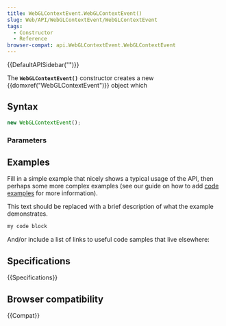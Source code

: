 ```yaml
---
title: WebGLContextEvent.WebGLContextEvent()
slug: Web/API/WebGLContextEvent/WebGLContextEvent
tags:
  - Constructor
  - Reference
browser-compat: api.WebGLContextEvent.WebGLContextEvent
---
```

{{DefaultAPISidebar("")}}

The **`WebGLContextEvent()`** constructor creates a new {{domxref("WebGLContextEvent")}} object which 

## Syntax

```js
new WebGLContextEvent();
```

### Parameters



## Examples

Fill in a simple example that nicely shows a typical usage of the API, then perhaps some more complex examples (see our guide on how to add [code examples](/en-US/docs/MDN/Contribute/Structures/Code_examples) for more information).

This text should be replaced with a brief description of what the example demonstrates.

```js
my code block
```

And/or include a list of links to useful code samples that live elsewhere:

## Specifications

{{Specifications}}

## Browser compatibility

{{Compat}}

